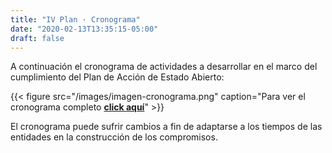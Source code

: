 ```yaml
---
title: "IV Plan · Cronograma"
date: "2020-02-13T13:35:15-05:00"
draft: false
---
```


A continuación el cronograma de actividades a desarrollar en el marco del cumplimiento del Plan de Acción de Estado Abierto:

{{< figure src="/images/imagen-cronograma.png" caption="Para ver el cronograma completo [**click aquí**](/documents/cronograma.xlsx)" >}}

El cronograma puede sufrir cambios a fin de adaptarse a los tiempos de las entidades en la construcción de los compromisos.
